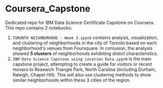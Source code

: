 # Coursera_Capstone
Dedicated repo for IBM Data Science Certificate Capstone on Coursera. This repo contains 2 notebooks:
  1. `TORONTO NEIGHBORHOOD - Week 3.ipynb` contains analysis, visualization, and clustering of neighborhoods in the city of Toronto based on each neighborhood's venues from Foursquare. In conlusion, the analysis showed **5 clusters** of neighborhoods exhibiting distict characteristics.
  2. `IBM Data Science Capstone using Location Data.ipynb` is the main capstone project, attempting to create a guide for visitors or recent movers to Research Triangle Park, North Carolina (including Durham, Raleigh, Chapel Hill). This will also use clustering methods to show similar neighborhoods within these 3 cities of the region.
